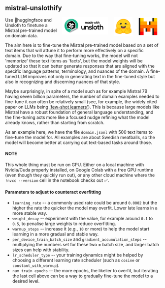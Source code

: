 ## mistral-unslothify

<img align="right" src="icons/mistral.png" width="60" hspace="10"> 
<img align="right" src="icons/hf.png" width="60" hspace="10"> 
<img align="right" src="icons/unsloth.png" width="150" hspace="10">
<p></p>

Use 🤗huggingface and Unsloth to finetune a Mistral pre-trained model on domain data.

The aim here is to fine-tune the Mistral pre-trained model based on a set of text items that will attune it to perform more effectively on a specific domain. Due to the way that fine-tuning works, the model will not 'memorize' these text items as 'facts', but the model weights will be updated so that it can better generate responses that are aligned with the specific language patterns, terminology, and nuances of the domain. A fine-tuned LLM improves not only in generating text in the fine-tuned style but also in recognizing and discerning nuances of that style. 


Maybe surprisingly, in spite of a model such as for example Mistral 7B having seven billion parameters, the number of domain examples needed to fine-tune it can often be relatively small (see, for example, the widely cited paper on LLMs being ['few-shot learners'](https://arxiv.org/abs/2005.14165)). This is because large models like Mistral have a robust foundation of general language understanding, and the fine-tuning acts more like a focused nudge refining what the model already knows, rather than starting from scratch.

As an example here, we have the file `domain.jsonl` with 500 text items to fine-tune the model for. All examples are about Swedish meatballs, so the model will become better at carrying out text-based tasks around those.

#### NOTE
This whole thing must be run on GPU. Either on a local machine with Nvidia/Cuda properly installed, on Google Colab with a free GPU runtime (even though they quickly run out), or any other cloud machine where the `!nvcc --version` cell in the notebook checks out ✅.



#### Parameters to adjust to counteract overfitting

- `learning_rate` -- a commonly used rate could be around `0.0002` but the higher the rate the quicker the model may overfit. Lower late learns in a more stable way.
- `weight_decay` -- experiment with the value, for example around `0.1` to `0.5`, to penalise large weights to reduce overfitting.
- `warmup_steps` -- increase it (e.g., `10` or more) to help the model start learning in a more gradual and stable way.
- `per_device_train_batch_size` and `gradient_accumulation_steps` -- multiplying the numbers set for these two = batch size, and larger batch sizes can help with stability.
- `lr_scheduler_type` -- your training dynamics might be helped by choosing a different learning rate scheduler (such as `cosine` or `constant_with_warmup`).
- `num_train_epochs` -- the more epochs, the likelier to overfit, but iterating the last cell above can be a way to gradually fine-tune the model to a desired level.
